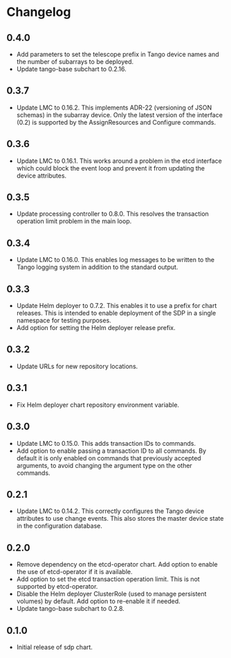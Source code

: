 # Changelog

## 0.4.0

* Add parameters to set the telescope prefix in Tango device names and the
  number of subarrays to be deployed.
* Update tango-base subchart to 0.2.16.

## 0.3.7

* Update LMC to 0.16.2. This implements ADR-22 (versioning of JSON schemas) in
  the subarray device. Only the latest version of the interface (0.2) is
  supported by the AssignResources and Configure commands.

## 0.3.6

* Update LMC to 0.16.1. This works around a problem in the etcd interface which
  could block the event loop and prevent it from updating the device
  attributes.

## 0.3.5

* Update processing controller to 0.8.0. This resolves the transaction
  operation limit problem in the main loop.

## 0.3.4

* Update LMC to 0.16.0. This enables log messages to be written to the Tango
  logging system in addition to the standard output.

## 0.3.3

* Update Helm deployer to 0.7.2. This enables it to use a prefix for chart
  releases. This is intended to enable deployment of the SDP in a single
  namespace for testing purposes.
* Add option for setting the Helm deployer release prefix.

## 0.3.2

* Update URLs for new repository locations.

## 0.3.1

* Fix Helm deployer chart repository environment variable.

## 0.3.0

* Update LMC to 0.15.0. This adds transaction IDs to commands.
* Add option to enable passing a transaction ID to all commands. By default it
  is only enabled on commands that previously accepted arguments, to avoid
  changing the argument type on the other commands.

## 0.2.1

* Update LMC to 0.14.2. This correctly configures the Tango device attributes
  to use change events. This also stores the master device state in the
  configuration database.

## 0.2.0

* Remove dependency on the etcd-operator chart. Add option to enable the use of
  etcd-operator if it is available.
* Add option to set the etcd transaction operation limit. This is not supported
  by etcd-operator.
* Disable the Helm deployer ClusterRole (used to manage persistent volumes) by
  default. Add option to re-enable it if needed.
* Update tango-base subchart to 0.2.8.

## 0.1.0

* Initial release of sdp chart.
